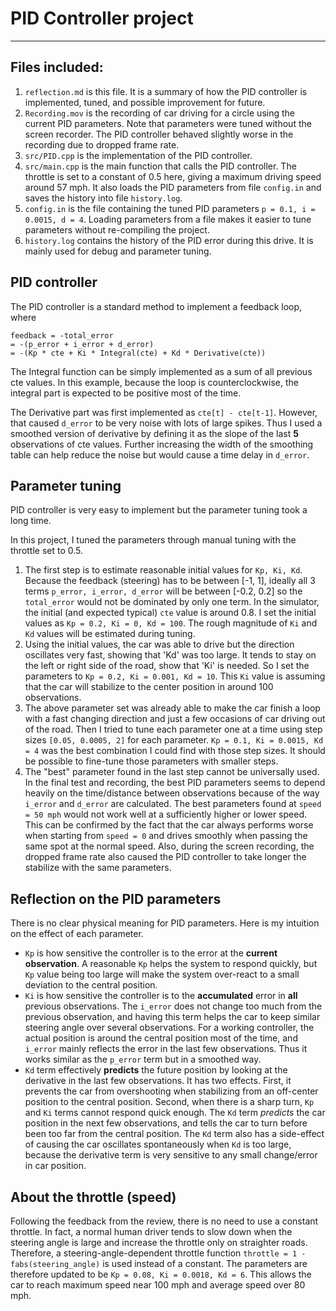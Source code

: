 # PID Controller project
-------
## Files included:
1. `reflection.md` is this file. It is a summary of how the PID controller is implemented, tuned, and possible improvement for future.
2. `Recording.mov` is the recording of car driving for a circle using the current PID parameters. Note that parameters were tuned without the screen recorder. The PID controller behaved slightly worse in the recording due to dropped frame rate.
3. `src/PID.cpp` is the implementation of the PID controller.
4. `src/main.cpp` is the main function that calls the PID controller. The throttle is set to a constant of 0.5 here, giving a maximum driving speed around 57 mph. It also loads the PID parameters from file `config.in` and saves the history into file `history.log`.
5. `config.in` is the file containing the tuned PID parameters `p = 0.1, i = 0.0015, d = 4`. Loading parameters from a file makes it easier to tune parameters without re-compiling the project.
6. `history.log` contains the history of the PID error during this drive. It is mainly used for debug and parameter tuning.

## PID controller
The PID controller is a standard method to implement a feedback loop, where
```
feedback = -total_error
= -(p_error + i_error + d_error)
= -(Kp * cte + Ki * Integral(cte) + Kd * Derivative(cte))
```

The Integral function can be simply implemented as a sum of all previous cte values. In this example, because the loop is counterclockwise, the integral part is expected to be positive most of the time.

The Derivative part was first implemented as `cte[t] - cte[t-1]`. However, that caused `d_error` to be very noise with lots of large spikes. Thus I used a smoothed version of derivative by defining it as the slope of the last **5** observations of cte values. Further increasing the width of the smoothing table can help reduce the noise but would cause a time delay in `d_error`.

## Parameter tuning
PID controller is very easy to implement but the parameter tuning took a long time.

In this project, I tuned the parameters through manual tuning with the throttle set to 0.5.

1. The first step is to estimate reasonable initial values for `Kp, Ki, Kd`. Because the feedback (steering) has to be between [-1, 1], ideally all 3 terms `p_error, i_error, d_error` will be between [-0.2, 0.2] so the `total_error` would not be dominated by only one term. In the simulator, the initial (and expected typical) `cte` value is around 0.8. I set the initial values as `Kp = 0.2, Ki = 0, Kd = 100`. The rough magnitude of `Ki` and `Kd` values will be estimated during tuning.
2. Using the initial values, the car was able to drive but the direction oscillates very fast, showing that 'Kd' was too large. It tends to stay on the left or right side of the road, show that 'Ki' is needed. So I set the parameters to `Kp = 0.2, Ki = 0.001, Kd = 10`. This `Ki` value is assuming that the car will stabilize to the center position in around 100 observations.
3. The above parameter set was already able to make the car finish a loop with a fast changing direction and just a few occasions of car driving out of the road. Then I tried to tune each parameter one at a time using step sizes `[0.05, 0.0005, 2]` for each parameter. `Kp = 0.1, Ki = 0.0015, Kd = 4` was the best combination I could find with those step sizes. It should be possible to fine-tune those parameters with smaller steps.
4. The "best" parameter found in the last step cannot be universally used. In the final test and recording, the best PID parameters seems to depend heavily on the time/distance between observations because of the way `i_error` and `d_error` are calculated. The best parameters found at `speed = 50 mph` would not work well at a sufficiently higher or lower speed. This can be confirmed by the fact that the car always performs worse when starting from `speed = 0` and drives smoothly when passing the same spot at the normal speed. Also, during the screen recording, the dropped frame rate also caused the PID controller to take longer the stabilize with the same parameters.

## Reflection on the PID parameters
There is no clear physical meaning for PID parameters. Here is my intuition on the effect of each parameter.
* `Kp` is how sensitive the controller is to the error at the **current observation**. A reasonable `Kp` helps the system to respond quickly, but `Kp` value being too large will make the system over-react to a small deviation to the central position.
* `Ki` is how sensitive the controller is to the **accumulated** error in **all** previous observations. The `i_error` does not change too much from the previous observation, and having this term helps the car to keep similar steering angle over several observations. For a working controller, the actual position is around the central position most of the time, and `i_error` mainly reflects the error in the last few observations. Thus it works similar as the `p_error` term but in a smoothed way.
* `Kd` term effectively **predicts** the future position by looking at the derivative in the last few observations. It has two effects. First, it prevents the car from overshooting when stabilizing from an off-center position to the central position. Second, when there is a sharp turn, `Kp` and `Ki` terms cannot respond quick enough. The `Kd` term _predicts_ the car position in the next few observations, and tells the car to turn before been too far from the central position. The `Kd` term also has a side-effect of causing the car oscillates spontaneously when `Kd` is too large, because the derivative term is very sensitive to any small change/error in car position.

## About the throttle (speed)
Following the feedback from the review, there is no need to use a constant throttle. In fact, a normal human driver tends to slow down when the steering angle is large and increase the throttle only on straighter roads. Therefore, a steering-angle-dependent throttle function `throttle = 1 - fabs(steering_angle)` is used instead of a constant. The parameters are therefore updated to be `Kp = 0.08, Ki = 0.0018, Kd = 6`. This allows the car to reach maximum speed near 100 mph and average speed over 80 mph.
